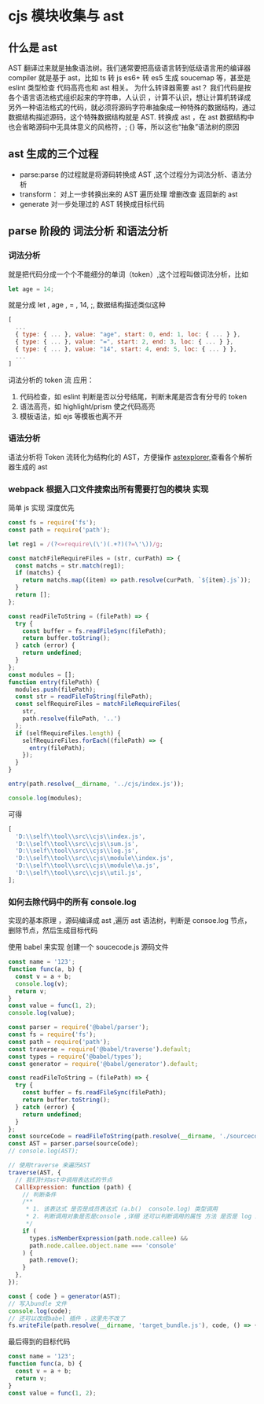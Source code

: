# cjs 模块收集与 ast

## 什么是 ast

AST 翻译过来就是抽象语法树。我们通常要把高级语言转到低级语言用的编译器 compiler 就是基于 ast，比如 ts 转 js es6+ 转 es5 生成 soucemap 等，甚至是 eslint 类型检查 代码高亮也和 ast 相关。
为什么转译器需要 ast？
我们代码是按各个语言语法格式组织起来的字符串，人认识 ，计算不认识，想让计算机转译成另外一种语法格式的代码，就必须将源码字符串抽象成一种特殊的数据结构，通过数据结构描述源码，这个特殊数据结构就是 AST.
转换成 ast ，在 ast 数据结构中也会省略源码中无具体意义的风格符，; {} 等，所以这也“抽象”语法树的原因

## ast 生成的三个过程

- parse:parse 的过程就是将源码转换成 AST ,这个过程分为词法分析、语法分析
- transform： 对上一步转换出来的 AST 遍历处理 增删改查 返回新的 ast
- generate 对一步处理过的 AST 转换成目标代码

## parse 阶段的 词法分析 和语法分析

### 词法分析

就是把代码分成一个个不能细分的单词（token）,这个过程叫做词法分析，比如

```js
let age = 14;
```

就是分成 let , age , = , 14, ;,
数据结构描述类似这种

```js
[
  ...
  { type: { ... }, value: "age", start: 0, end: 1, loc: { ... } },
  { type: { ... }, value: "=", start: 2, end: 3, loc: { ... } },
  { type: { ... }, value: "14", start: 4, end: 5, loc: { ... } },
  ...
]
```

词法分析的 token 流 应用：

1. 代码检查，如 eslint 判断是否以分号结尾，判断末尾是否含有分号的 token
2. 语法高亮，如 highlight/prism 使之代码高亮
3. 模板语法，如 ejs 等模板也离不开

### 语法分析

语法分析将 Token 流转化为结构化的 AST，方便操作
[astexplorer](https://astexplorer.net/),查看各个解析器生成的 ast

### webpack 根据入口文件搜索出所有需要打包的模块 实现

简单 js 实现 深度优先

```js
const fs = require('fs');
const path = require('path');

let reg1 = /(?<=require\(\')(.+?)(?=\'\))/g;

const matchFileRequireFiles = (str, curPath) => {
  const matchs = str.match(reg1);
  if (matchs) {
    return matchs.map((item) => path.resolve(curPath, `${item}.js`));
  }
  return [];
};

const readFileToString = (filePath) => {
  try {
    const buffer = fs.readFileSync(filePath);
    return buffer.toString();
  } catch (error) {
    return undefined;
  }
};
const modules = [];
function entry(filePath) {
  modules.push(filePath);
  const str = readFileToString(filePath);
  const selfRequireFiles = matchFileRequireFiles(
    str,
    path.resolve(filePath, '..')
  );
  if (selfRequireFiles.length) {
    selfRequireFiles.forEach((filePath) => {
      entry(filePath);
    });
  }
}

entry(path.resolve(__dirname, '../cjs/index.js'));

console.log(modules);
```

可得

```js
[
  'D:\\self\\tool\\src\\cjs\\index.js',
  'D:\\self\\tool\\src\\cjs\\sum.js',
  'D:\\self\\tool\\src\\cjs\\log.js',
  'D:\\self\\tool\\src\\cjs\\module\\index.js',
  'D:\\self\\tool\\src\\cjs\\module\\a.js',
  'D:\\self\\tool\\src\\cjs\\util.js',
];
```

### 如何去除代码中的所有 console.log

实现的基本原理 ，源码编译成 ast ,遍历 ast 语法树，判断是 consoe.log 节点，删除节点，然后生成目标代码

使用 babel 来实现
创建一个 soucecode.js 源码文件

```js
const name = '123';
function func(a, b) {
  const v = a + b;
  console.log(v);
  return v;
}
const value = func(1, 2);
console.log(value);
```

```js
const parser = require('@babel/parser');
const fs = require('fs');
const path = require('path');
const traverse = require('@babel/traverse').default;
const types = require('@babel/types');
const generator = require('@babel/generator').default;

const readFileToString = (filePath) => {
  try {
    const buffer = fs.readFileSync(filePath);
    return buffer.toString();
  } catch (error) {
    return undefined;
  }
};
const sourceCode = readFileToString(path.resolve(__dirname, './sourcecode.js'));
const AST = parser.parse(sourceCode);
// console.log(AST);

// 使用traverse 来遍历AST
traverse(AST, {
  // 我们针对ast中调用表达式的节点
  CallExpression: function (path) {
    // 判断条件
    /**
     * 1. 该表达式 是否是成员表达式 (a.b()  console.log) 类型调用
     * 2. 判断调用对象是否是console ,详细 还可以判断调用的属性 方法 是否是 log info error
     */
    if (
      types.isMemberExpression(path.node.callee) &&
      path.node.callee.object.name === 'console'
    ) {
      path.remove();
    }
  },
});

const { code } = generator(AST);
// 写入bundle 文件
console.log(code);
// 还可以改成babel 插件 ，这里先不改了
fs.writeFile(path.resolve(__dirname, 'target_bundle.js'), code, () => {});
```

最后得到的目标代码

```js
const name = '123';
function func(a, b) {
  const v = a + b;
  return v;
}
const value = func(1, 2);
```
